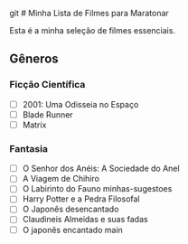 git # Minha Lista de Filmes para Maratonar

Esta é a minha seleção de filmes essenciais.

## Gêneros

### Ficção Científica
- [ ] 2001: Uma Odisseia no Espaço
- [ ] Blade Runner
- [ ] Matrix

### Fantasia
- [ ] O Senhor dos Anéis: A Sociedade do Anel
- [ ] A Viagem de Chihiro
- [ ] O Labirinto do Fauno
minhas-sugestoes
- [ ] Harry Potter e a Pedra Filosofal
- [ ] O Japonês desencantado
- [ ] Claudineis Almeidas e suas fadas
- [ ] O japonês encantado
main
